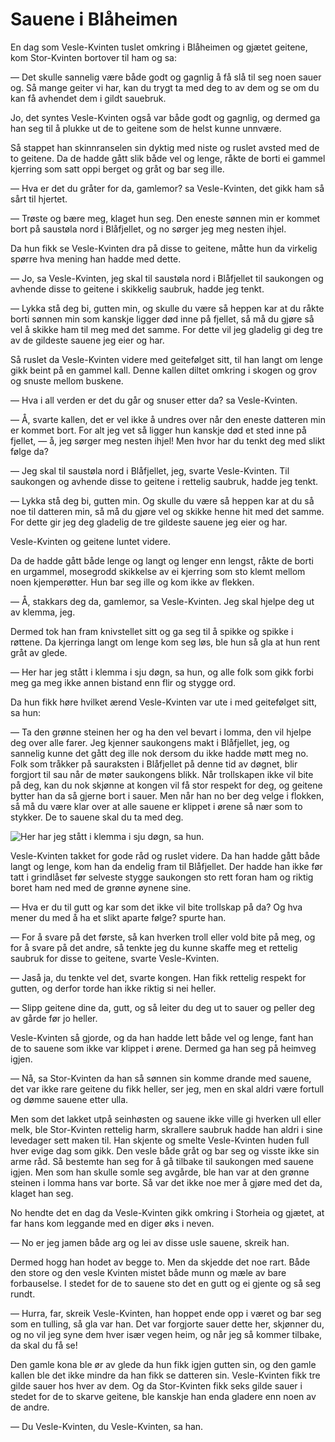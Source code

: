 # Sauene i Blåheimen

En dag som Vesle-Kvinten tuslet omkring i Blåheimen og gjætet geitene, kom Stor-Kvinten bortover til ham og sa:

— Det skulle sannelig være både godt og gagnlig å få slå til seg noen sauer og. Så mange geiter vi har, kan du trygt ta med deg to av dem og se om du kan få avhendet dem i gildt sauebruk.

Jo, det syntes Vesle-Kvinten også var både godt og gagnlig, og dermed ga han seg til å plukke ut de to geitene som de helst kunne unnvære.

Så stappet han skinnranselen sin dyktig med niste og ruslet avsted med de to geitene. Da de hadde gått slik både vel og lenge, råkte de borti ei gammel kjerring som satt oppi berget og gråt og bar seg ille.

— Hva er det du gråter for da, gamlemor? sa Vesle-Kvinten, det gikk ham så sårt til hjertet.

— Trøste og bære meg, klaget hun seg. Den eneste sønnen min er kommet bort på saustøla nord i Blåfjellet, og no sørger jeg meg nesten ihjel.

Da hun fikk se Vesle-Kvinten dra på disse to geitene, måtte hun da virkelig spørre hva mening han hadde med dette.

— Jo, sa Vesle-Kvinten, jeg skal til saustøla nord i Blåfjellet til saukongen og avhende disse to geitene i skikkelig saubruk, hadde jeg tenkt.

— Lykka stå deg bi, gutten min, og skulle du være så heppen kar at du råkte borti sønnen min som kanskje ligger død inne på fjellet, så må du gjøre så vel å skikke ham til meg med det samme. For dette vil jeg gladelig gi deg tre av de gildeste sauene jeg eier og har.

Så ruslet da Vesle-Kvinten videre med geitefølget sitt, til han langt om lenge gikk beint på en gammel kall. Denne kallen diltet omkring i skogen og grov og snuste mellom buskene.

— Hva i all verden er det du går og snuser etter da? sa Vesle-Kvinten.

— Å, svarte kallen, det er vel ikke å undres over når den eneste datteren min er kommet bort. For alt jeg vet så ligger hun kanskje død et sted inne på fjellet, — å, jeg sørger meg nesten ihjel! Men hvor har du tenkt deg med slikt følge da?

— Jeg skal til saustøla nord i Blåfjellet, jeg, svarte Vesle-Kvinten. Til saukongen og avhende disse to geitene i rettelig saubruk, hadde jeg tenkt.

— Lykka stå deg bi, gutten min. Og skulle du være så heppen kar at du så noe til datteren min, så må du gjøre vel og skikke henne hit med det samme. For dette gir jeg deg gladelig de tre gildeste sauene jeg eier og har.

Vesle-Kvinten og geitene luntet videre.

Da de hadde gått både lenge og langt og lenger enn lengst, råkte de borti en urgammel, mosegrodd skikkelse av ei kjerring som sto klemt mellom noen kjemperøtter. Hun bar seg ille og kom ikke av flekken.

— Å, stakkars deg da, gamlemor, sa Vesle-Kvinten. Jeg skal hjelpe deg ut av klemma, jeg.

Dermed tok han fram knivstellet sitt og ga seg til å spikke og spikke i røttene. Da kjerringa langt om lenge kom seg løs, ble hun så gla at hun rent gråt av glede.

— Her har jeg stått i klemma i sju døgn, sa hun, og alle folk som gikk forbi meg ga meg ikke annen bistand enn flir og stygge ord.

Da hun fikk høre hvilket ærend Vesle-Kvinten var ute i med geitefølget sitt, sa hun:

— Ta den grønne steinen her og ha den vel bevart i lomma, den vil hjelpe deg over alle farer. Jeg kjenner saukongens makt i Blåfjellet, jeg, og sannelig kunne det gått deg ille nok dersom du ikke hadde møtt meg no. Folk som tråkker på sauraksten i Blåfjellet på denne tid av døgnet, blir forgjort til sau når de møter saukongens blikk. Når trollskapen ikke vil bite på deg, kan du nok skjønne at kongen vil få stor respekt for deg, og geitene bytter han da så gjerne bort i sauer. Men når han no ber deg velge i flokken, så må du være klar over at alle sauene er klippet i ørene så nær som to stykker. De to sauene skal du ta med deg.

![Her har jeg stått i klemma i sju døgn, sa hun.](./klemma.png)

Vesle-Kvinten takket for gode råd og ruslet videre. Da han hadde gått både langt og lenge, kom han da endelig fram til Blåfjellet. Der hadde han ikke før tatt i grindlåset før selveste stygge saukongen sto rett foran ham og riktig boret ham ned med de grønne øynene sine.

— Hva er du til gutt og kar som det ikke vil bite trollskap på da? Og hva mener du med å ha et slikt aparte følge? spurte han.

— For å svare på det første, så kan hverken troll eller vold bite på meg, og for å svare på det andre, så tenkte jeg du kunne skaffe meg et rettelig saubruk for disse to geitene, svarte Vesle-Kvinten.

— Jaså ja, du tenkte vel det, svarte kongen. Han fikk rettelig respekt for gutten, og derfor torde han ikke riktig si nei heller.

— Slipp geitene dine da, gutt, og så leiter du deg ut to sauer og peller deg av gårde før jo heller.

Vesle-Kvinten så gjorde, og da han hadde lett både vel og lenge, fant han de to sauene som ikke var klippet i ørene. Dermed ga han seg på heimveg igjen.

— Nå, sa Stor-Kvinten da han så sønnen sin komme drande med sauene, det var ikke rare geitene du fikk heller, ser jeg, men en skal aldri være fortull og dømme sauene etter ulla.

Men som det lakket utpå seinhøsten og sauene ikke ville gi hverken ull eller melk, ble Stor-Kvinten rettelig harm, skrallere saubruk hadde han aldri i sine levedager sett maken til. Han skjente og smelte Vesle-Kvinten huden full hver evige dag som gikk. Den vesle både gråt og bar seg og visste ikke sin arme råd. Så bestemte han seg for å gå tilbake til saukongen med sauene igjen. Men som han skulle somle seg avgårde, ble han var at den grønne steinen i lomma hans var borte. Så var det ikke noe mer å gjøre med det da, klaget han seg.

No hendte det en dag da Vesle-Kvinten gikk omkring i Storheia og gjætet, at far hans kom leggande med en diger øks i neven.

— No er jeg jamen både arg og lei av disse usle sauene, skreik han.

Dermed hogg han hodet av begge to. Men da skjedde det noe rart. Både den store og den vesle Kvinten mistet både munn og mæle av bare forbauselse. I stedet for de to sauene sto det en gutt og ei gjente og så seg rundt.

— Hurra, far, skreik Vesle-Kvinten, han hoppet ende opp i været og bar seg som en tulling, så gla var han. Det var forgjorte sauer dette her, skjønner du, og no vil jeg syne dem hver især vegen heim, og når jeg så kommer tilbake, da skal du få se!

Den gamle kona ble ør av glede da hun fikk igjen gutten sin, og den gamle kallen ble det ikke mindre da han fikk se datteren sin. Vesle-Kvinten fikk tre gilde sauer hos hver av dem. Og da Stor-Kvinten fikk seks gilde sauer i stedet for de to skarve geitene, ble kanskje han enda gladere enn noen av de andre.

— Du Vesle-Kvinten, du Vesle-Kvinten, sa han.
